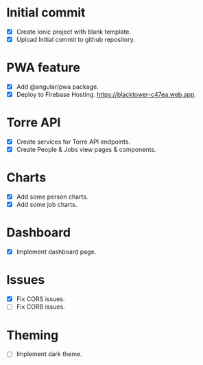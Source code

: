 # Initial commit
- [x] Create Ionic project with blank template.
- [x] Upload Initial commit to github repository.
# PWA feature
- [x] Add @angular/pwa package.
- [x] Deploy to Firebase Hosting. https://blacktower-c47ea.web.app.
# Torre API
- [x] Create services for Torre API endpoints.
- [x] Create People & Jobs view pages & components.
# Charts
- [x] Add some person charts.
- [x] Add some job charts.
# Dashboard
- [x] Implement dashboard page.
# Issues
- [x] Fix CORS issues.
- [ ] Fix CORB issues.
# Theming
- [ ] Implement dark theme.